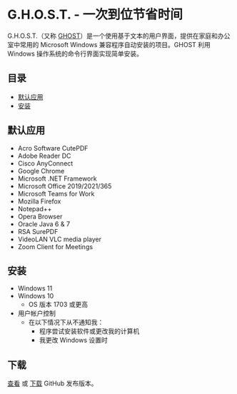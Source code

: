 # G.H.O.S.T. - 一次到位节省时间
G.H.O.S.T.（又称 [GHOST](https://github.com/nyhtml/GHOST)）是一个使用基于文本的用户界面，提供在家庭和办公室中常用的 Microsoft Windows 兼容程序自动安装的项目。GHOST 利用 Windows 操作系统的命令行界面实现简单安装。

## 目录
* [默认应用](#default-apps)
* [安装](#installation)

## 默认应用
* Acro Software CutePDF
* Adobe Reader DC
* Cisco AnyConnect
* Google Chrome
* Microsoft .NET Framework
* Microsoft Office 2019/2021/365
* Microsoft Teams for Work
* Mozilla Firefox
* Notepad++
* Opera Browser
* Oracle Java 6 & 7
* RSA SurePDF
* VideoLAN VLC media player
* Zoom Client for Meetings

## 安装
* Windows 11
* Windows 10
  * OS 版本 1703 或更高
* 用户帐户控制
  * 在以下情况下从不通知我：
    * 程序尝试安装软件或更改我的计算机
    * 我更改 Windows 设置时

## 下载
[查看](https://github.com/nyhtml/GHOST/releases/) 或 [下载](https://github.com/nyhtml/GHOST/releases/latest/download/GHOST.zip) GitHub 发布版本。
